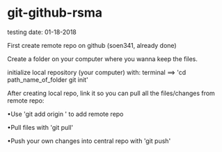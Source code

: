 # git-github-rsma
testing
date: 01-18-2018

First create remote repo on github (soen341, already done)

Create a folder on your computer where you wanna keep the files.

initialize local repository (your computer) with: terminal ==> 'cd path_name_of_folder git init'

After creating local repo, link it so you can pull all the files/changes from remote repo:

•Use 'git add origin <link>' to add remote repo

•Pull files with 'git pull'

•Push your own changes into central repo with 'git push'
